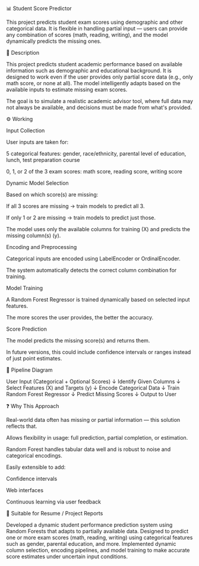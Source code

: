 📊 Student Score Predictor

This project predicts student exam scores using demographic and other categorical data. It is flexible in handling partial input — users can provide any combination of scores (math, reading, writing), and the model dynamically predicts the missing ones.

📝 Description

This project predicts student academic performance based on available information such as demographic and educational background. It is designed to work even if the user provides only partial score data (e.g., only math score, or none at all). The model intelligently adapts based on the available inputs to estimate missing exam scores.

The goal is to simulate a realistic academic advisor tool, where full data may not always be available, and decisions must be made from what's provided.

⚙️ Working

Input Collection

User inputs are taken for:

5 categorical features: gender, race/ethnicity, parental level of education, lunch, test preparation course

0, 1, or 2 of the 3 exam scores: math score, reading score, writing score

Dynamic Model Selection

Based on which score(s) are missing:

If all 3 scores are missing → train models to predict all 3.

If only 1 or 2 are missing → train models to predict just those.

The model uses only the available columns for training (X) and predicts the missing column(s) (y).

Encoding and Preprocessing

Categorical inputs are encoded using LabelEncoder or OrdinalEncoder.

The system automatically detects the correct column combination for training.

Model Training

A Random Forest Regressor is trained dynamically based on selected input features.

The more scores the user provides, the better the accuracy.

Score Prediction

The model predicts the missing score(s) and returns them.

In future versions, this could include confidence intervals or ranges instead of just point estimates.

🔄 Pipeline Diagram

User Input (Categorical + Optional Scores)
          ↓
   Identify Given Columns
          ↓
   Select Features (X) and Targets (y)
          ↓
   Encode Categorical Data
          ↓
  Train Random Forest Regressor
          ↓
   Predict Missing Scores
          ↓
       Output to User

❓ Why This Approach

Real-world data often has missing or partial information — this solution reflects that.

Allows flexibility in usage: full prediction, partial completion, or estimation.

Random Forest handles tabular data well and is robust to noise and categorical encodings.

Easily extensible to add:

Confidence intervals

Web interfaces

Continuous learning via user feedback

📄 Suitable for Resume / Project Reports

Developed a dynamic student performance prediction system using Random Forests that adapts to partially available data. Designed to predict one or more exam scores (math, reading, writing) using categorical features such as gender, parental education, and more. Implemented dynamic column selection, encoding pipelines, and model training to make accurate score estimates under uncertain input conditions.
